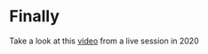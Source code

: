 # Finally

Take a look at this [video](https://media.heanet.ie/secure/file/43abb1e66f1c488ab674322c3319a3e0) from a live session in 2020
